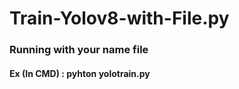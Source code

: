 # Train-Yolov8-with-File.py

### Running with your name file
#### Ex (In CMD) : pyhton yolotrain.py 
